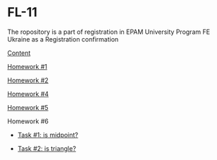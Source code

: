 # FL-11

The ropository is a part of registration in EPAM University Program FE Ukraine as a Registration confirmation

[Content](https://aymkin.github.io/FL-11/)

[Homework #1](https://aymkin.github.io/FL-11/FL11_HW1/homework/index.html)

[Homework #2](https://aymkin.github.io/FL-11/FL11_HW2/homework/index.html)

[Homework #4](https://aymkin.github.io/FL-11/FL11_HW4/homework/index.html)

[Homework #5](https://aymkin.github.io/FL-11/FL11_HW5/homework/index.html)

Homework #6

* [Task #1: is midpoint?](https://aymkin.github.io/FL-11/FL11_HW6/homework/task1.html)

* [Task #2: is triangle?](https://aymkin.github.io/FL-11/FL11_HW6/homework/task2.html)
